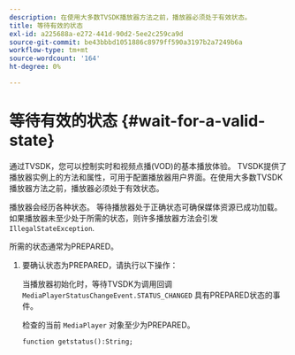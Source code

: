 ```yaml
---
description: 在使用大多数TVSDK播放器方法之前，播放器必须处于有效状态。
title: 等待有效的状态
exl-id: a225688a-e272-441d-90d2-5ee2c259ca9d
source-git-commit: be43bbbd1051886c8979ff590a3197b2a7249b6a
workflow-type: tm+mt
source-wordcount: '164'
ht-degree: 0%

---
```


# 等待有效的状态 {#wait-for-a-valid-state}

通过TVSDK，您可以控制实时和视频点播(VOD)的基本播放体验。 TVSDK提供了播放器实例上的方法和属性，可用于配置播放器用户界面。在使用大多数TVSDK播放器方法之前，播放器必须处于有效状态。

播放器会经历各种状态。 等待播放器处于正确状态可确保媒体资源已成功加载。 如果播放器未至少处于所需的状态，则许多播放器方法会引发 `IllegalStateException`.

所需的状态通常为PREPARED。

1. 要确认状态为PREPARED，请执行以下操作：

   当播放器初始化时，等待TVSDK为调用回调 `MediaPlayerStatusChangeEvent.STATUS_CHANGED` 具有PREPARED状态的事件。

   检查的当前 `MediaPlayer` 对象至少为PREPARED。

   ```
   function getstatus():String;
   ```
